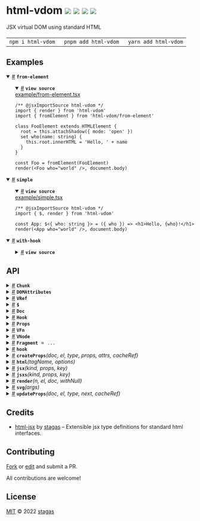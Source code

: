 <h1>
html-vdom <a href="https://npmjs.org/package/html-vdom"><img src="https://img.shields.io/badge/npm-v2.0.2-F00.svg?colorA=000"/></a> <a href="src"><img src="https://img.shields.io/badge/loc-408-FFF.svg?colorA=000"/></a> <a href="https://cdn.jsdelivr.net/npm/html-vdom@2.0.2/dist/html-vdom.min.js"><img src="https://img.shields.io/badge/brotli-1.8K-333.svg?colorA=000"/></a> <a href="LICENSE"><img src="https://img.shields.io/badge/license-MIT-F0B.svg?colorA=000"/></a>
</h1>

<p></p>

JSX virtual DOM using standard HTML

<h4>
<table><tr><td title="Triple click to select and copy paste">
<code>npm i html-vdom </code>
</td><td title="Triple click to select and copy paste">
<code>pnpm add html-vdom </code>
</td><td title="Triple click to select and copy paste">
<code>yarn add html-vdom</code>
</td></tr></table>
</h4>

## Examples

<details id="example$from-element" title="from-element" open><summary><span><a href="#example$from-element">#</a></span>  <code><strong>from-element</strong></code></summary>  <ul>    <details id="source$from-element" title="from-element source code" open><summary><span><a href="#source$from-element">#</a></span>  <code><strong>view source</strong></code></summary>  <a href="example/from-element.tsx">example/from-element.tsx</a>  <p>

```tsx
/** @jsxImportSource html-vdom */
import { render } from 'html-vdom'
import { fromElement } from 'html-vdom/from-element'

class FooElement extends HTMLElement {
  root = this.attachShadow({ mode: 'open' })
  set who(name: string) {
    this.root.innerHTML = 'Hello, ' + name
  }
}

const Foo = fromElement(FooElement)
render(<Foo who="world" />, document.body)
```

</p>
</details></ul></details><details id="example$simple" title="simple" open><summary><span><a href="#example$simple">#</a></span>  <code><strong>simple</strong></code></summary>  <ul>    <details id="source$simple" title="simple source code" open><summary><span><a href="#source$simple">#</a></span>  <code><strong>view source</strong></code></summary>  <a href="example/simple.tsx">example/simple.tsx</a>  <p>

```tsx
/** @jsxImportSource html-vdom */
import { $, render } from 'html-vdom'

const App: $<{ who: string }> = ({ who }) => <h1>Hello, {who}!</h1>
render(<App who="world" />, document.body)
```

</p>
</details></ul></details><details id="example$with-hook" title="with-hook" open><summary><span><a href="#example$with-hook">#</a></span>  <code><strong>with-hook</strong></code></summary>  <ul>    <details id="source$with-hook" title="with-hook source code" ><summary><span><a href="#source$with-hook">#</a></span>  <code><strong>view source</strong></code></summary>  <a href="example/with-hook.tsx">example/with-hook.tsx</a>  <p>

```tsx
/** @jsxImportSource html-vdom */
import { $, Hook, hook, render } from 'html-vdom'

let greeting = 'Hello'
let update: Hook

const App: $<{ who: string }> = ({ who }) => {
  update = hook
  return <h1>{greeting}, {who}!</h1>
}

render(<App who="world" />, document.body)

setTimeout(() => {
  greeting = 'Hiya'
  update()
}, 500)
```

</p>
</details></ul></details>

## API

<p>  <details id="Chunk$52" title="Class" ><summary><span><a href="#Chunk$52">#</a></span>  <code><strong>Chunk</strong></code>    </summary>  <a href="src/jsx-runtime.ts#L113">src/jsx-runtime.ts#L113</a>  <ul>        <p>  <details id="constructor$53" title="Constructor" ><summary><span><a href="#constructor$53">#</a></span>  <code><strong>constructor</strong></code><em>(arrayLength)</em>    </summary>    <ul>    <p>  <details id="new Chunk$54" title="ConstructorSignature" ><summary><span><a href="#new Chunk$54">#</a></span>  <code><strong>new Chunk</strong></code><em>()</em>    </summary>    <ul><p><a href="#Chunk$52">Chunk</a></p>      <p>  <details id="arrayLength$55" title="Parameter" ><summary><span><a href="#arrayLength$55">#</a></span>  <code><strong>arrayLength</strong></code>    </summary>    <ul><p>number</p>        </ul></details></p>  </ul></details></p>    </ul></details><details id="dom$57" title="Property" ><summary><span><a href="#dom$57">#</a></span>  <code><strong>dom</strong></code>  <span><span>&nbsp;=&nbsp;</span>  <code>[]</code></span>  </summary>  <a href="src/jsx-runtime.ts#L115">src/jsx-runtime.ts#L115</a>  <ul><p><span>El</span>  []</p>        </ul></details><details id="firstChild$56" title="Property" ><summary><span><a href="#firstChild$56">#</a></span>  <code><strong>firstChild</strong></code>    </summary>  <a href="src/jsx-runtime.ts#L114">src/jsx-runtime.ts#L114</a>  <ul><p>any</p>        </ul></details><details id="last$58" title="Accessor" ><summary><span><a href="#last$58">#</a></span>  <code><strong>last</strong></code>    </summary>  <a href="src/jsx-runtime.ts#L116">src/jsx-runtime.ts#L116</a>  <ul>        </ul></details><details id="nextSibling$60" title="Accessor" ><summary><span><a href="#nextSibling$60">#</a></span>  <code><strong>nextSibling</strong></code>    </summary>  <a href="src/jsx-runtime.ts#L119">src/jsx-runtime.ts#L119</a>  <ul>        </ul></details><details id="after$65" title="Method" ><summary><span><a href="#after$65">#</a></span>  <code><strong>after</strong></code><em>(x)</em>    </summary>  <a href="src/jsx-runtime.ts#L128">src/jsx-runtime.ts#L128</a>  <ul>    <p>    <details id="x$67" title="Parameter" ><summary><span><a href="#x$67">#</a></span>  <code><strong>x</strong></code>    </summary>    <ul><p><span>Node</span></p>        </ul></details>  <p><strong>after</strong><em>(x)</em>  &nbsp;=&gt;  <ul>void</ul></p></p>    </ul></details><details id="appendChild$62" title="Method" ><summary><span><a href="#appendChild$62">#</a></span>  <code><strong>appendChild</strong></code><em>(x)</em>    </summary>  <a href="src/jsx-runtime.ts#L125">src/jsx-runtime.ts#L125</a>  <ul>    <p>    <details id="x$64" title="Parameter" ><summary><span><a href="#x$64">#</a></span>  <code><strong>x</strong></code>    </summary>    <ul><p>any</p>        </ul></details>  <p><strong>appendChild</strong><em>(x)</em>  &nbsp;=&gt;  <ul>void</ul></p></p>    </ul></details><details id="remove$70" title="Method" ><summary><span><a href="#remove$70">#</a></span>  <code><strong>remove</strong></code><em>()</em>    </summary>  <a href="src/jsx-runtime.ts#L134">src/jsx-runtime.ts#L134</a>  <ul>    <p>      <p><strong>remove</strong><em>()</em>  &nbsp;=&gt;  <ul>void</ul></p></p>    </ul></details><details id="removeChild$72" title="Method" ><summary><span><a href="#removeChild$72">#</a></span>  <code><strong>removeChild</strong></code><em>(x)</em>    </summary>  <a href="src/jsx-runtime.ts#L138">src/jsx-runtime.ts#L138</a>  <ul>    <p>    <details id="x$74" title="Parameter" ><summary><span><a href="#x$74">#</a></span>  <code><strong>x</strong></code>    </summary>    <ul><p>any</p>        </ul></details>  <p><strong>removeChild</strong><em>(x)</em>  &nbsp;=&gt;  <ul>void</ul></p></p>    </ul></details><details id="save$68" title="Method" ><summary><span><a href="#save$68">#</a></span>  <code><strong>save</strong></code><em>()</em>    </summary>  <a href="src/jsx-runtime.ts#L131">src/jsx-runtime.ts#L131</a>  <ul>    <p>      <p><strong>save</strong><em>()</em>  &nbsp;=&gt;  <ul>void</ul></p></p>    </ul></details></p></ul></details><details id="DOMAttributes$104" title="Interface" ><summary><span><a href="#DOMAttributes$104">#</a></span>  <code><strong>DOMAttributes</strong></code>    </summary>  <a href="src/jsx-runtime.ts#L8">src/jsx-runtime.ts#L8</a>  <ul>        <p>  <details id="innerHTML$108" title="Property" ><summary><span><a href="#innerHTML$108">#</a></span>  <code><strong>innerHTML</strong></code>     &ndash; Sets the <code>innerHTML</code> of an element to the <strong>exact</strong> string <strong>without</strong> escaping.</summary>  <a href="src/jsx-runtime.ts#L53">src/jsx-runtime.ts#L53</a>  <ul><p>string</p>        </ul></details></p></ul></details><details id="VRef$23" title="Interface" ><summary><span><a href="#VRef$23">#</a></span>  <code><strong>VRef</strong></code>    </summary>  <a href="src/jsx-runtime.ts#L64">src/jsx-runtime.ts#L64</a>  <ul>        <p>  <details id="current$24" title="Property" ><summary><span><a href="#current$24">#</a></span>  <code><strong>current</strong></code>    </summary>  <a href="src/jsx-runtime.ts#L65">src/jsx-runtime.ts#L65</a>  <ul><p><a href="#T$25">T</a></p>        </ul></details></p></ul></details><details id="$$16" title="TypeAlias" ><summary><span><a href="#$$16">#</a></span>  <code><strong>$</strong></code>    </summary>  <a href="src/jsx-runtime.ts#L62">src/jsx-runtime.ts#L62</a>  <ul><p><details id="__type$17" title="Function" ><summary><span><a href="#__type$17">#</a></span>  <em>(props)</em>    </summary>    <ul>    <p>    <details id="props$19" title="Parameter" ><summary><span><a href="#props$19">#</a></span>  <code><strong>props</strong></code>    </summary>    <ul><p><a href="#T$22">T</a> &amp; {<p>  <details id="children$21" title="Property" ><summary><span><a href="#children$21">#</a></span>  <code><strong>children</strong></code>    </summary>  <a href="src/jsx-runtime.ts#L62">src/jsx-runtime.ts#L62</a>  <ul><p>any</p>        </ul></details></p>}</p>        </ul></details>  <p><strong></strong><em>(props)</em>  &nbsp;=&gt;  <ul><span>JSX.Element</span></ul></p></p>    </ul></details></p>        </ul></details><details id="Doc$26" title="TypeAlias" ><summary><span><a href="#Doc$26">#</a></span>  <code><strong>Doc</strong></code>    </summary>  <a href="src/jsx-runtime.ts#L69">src/jsx-runtime.ts#L69</a>  <ul><p><details id="__type$27" title="Function" ><summary><span><a href="#__type$27">#</a></span>  <em>(tag, opts)</em>    </summary>    <ul>    <p>    <details id="tag$29" title="Parameter" ><summary><span><a href="#tag$29">#</a></span>  <code><strong>tag</strong></code>    </summary>    <ul><p>string</p>        </ul></details><details id="opts$30" title="Parameter" ><summary><span><a href="#opts$30">#</a></span>  <code><strong>opts</strong></code>    </summary>    <ul><p><span>ElementCreationOptions</span></p>        </ul></details>  <p><strong></strong><em>(tag, opts)</em>  &nbsp;=&gt;  <ul><span>Element</span></ul></p></p>    </ul></details></p>        </ul></details><details id="Hook$35" title="TypeAlias" ><summary><span><a href="#Hook$35">#</a></span>  <code><strong>Hook</strong></code>    </summary>  <a href="src/jsx-runtime.ts#L85">src/jsx-runtime.ts#L85</a>  <ul><p><span>Fn</span> &amp; {<p>  <details id="fn$37" title="Property" ><summary><span><a href="#fn$37">#</a></span>  <code><strong>fn</strong></code>    </summary>  <a href="src/jsx-runtime.ts#L85">src/jsx-runtime.ts#L85</a>  <ul><p><span>Fn</span></p>        </ul></details><details id="onremove$38" title="Property" ><summary><span><a href="#onremove$38">#</a></span>  <code><strong>onremove</strong></code>    </summary>  <a href="src/jsx-runtime.ts#L85">src/jsx-runtime.ts#L85</a>  <ul><p><span>Fn</span></p>        </ul></details></p>} &amp; <span>Record</span>&lt;string, any&gt;</p>        </ul></details><details id="Props$39" title="TypeAlias" ><summary><span><a href="#Props$39">#</a></span>  <code><strong>Props</strong></code>    </summary>  <a href="src/jsx-runtime.ts#L86">src/jsx-runtime.ts#L86</a>  <ul><p><span>Record</span>&lt;string, any&gt;</p>        </ul></details><details id="VFn$31" title="TypeAlias" ><summary><span><a href="#VFn$31">#</a></span>  <code><strong>VFn</strong></code>    </summary>  <a href="src/jsx-runtime.ts#L70">src/jsx-runtime.ts#L70</a>  <ul><p><details id="__type$32" title="Function" ><summary><span><a href="#__type$32">#</a></span>  <em>(props)</em>    </summary>    <ul>    <p>    <details id="props$34" title="Parameter" ><summary><span><a href="#props$34">#</a></span>  <code><strong>props</strong></code>    </summary>    <ul><p>any</p>        </ul></details>  <p><strong></strong><em>(props)</em>  &nbsp;=&gt;  <ul><span>VKid</span></ul></p></p>    </ul></details></p>        </ul></details><details id="VNode$75" title="TypeAlias" ><summary><span><a href="#VNode$75">#</a></span>  <code><strong>VNode</strong></code>    </summary>  <a href="src/jsx-runtime.ts#L87">src/jsx-runtime.ts#L87</a>  <ul><p>{<p>  <details id="hook$80" title="Property" ><summary><span><a href="#hook$80">#</a></span>  <code><strong>hook</strong></code>    </summary>  <a href="src/jsx-runtime.ts#L91">src/jsx-runtime.ts#L91</a>  <ul><p><a href="#Hook$35">Hook</a></p>        </ul></details><details id="keep$81" title="Property" ><summary><span><a href="#keep$81">#</a></span>  <code><strong>keep</strong></code>    </summary>  <a href="src/jsx-runtime.ts#L92">src/jsx-runtime.ts#L92</a>  <ul><p>boolean</p>        </ul></details><details id="key$79" title="Property" ><summary><span><a href="#key$79">#</a></span>  <code><strong>key</strong></code>    </summary>  <a href="src/jsx-runtime.ts#L90">src/jsx-runtime.ts#L90</a>  <ul><p>string</p>        </ul></details><details id="kind$77" title="Property" ><summary><span><a href="#kind$77">#</a></span>  <code><strong>kind</strong></code>    </summary>  <a href="src/jsx-runtime.ts#L88">src/jsx-runtime.ts#L88</a>  <ul><p><a href="#T$82">T</a></p>        </ul></details><details id="props$78" title="Property" ><summary><span><a href="#props$78">#</a></span>  <code><strong>props</strong></code>    </summary>  <a href="src/jsx-runtime.ts#L89">src/jsx-runtime.ts#L89</a>  <ul><p><a href="#Props$39">Props</a></p>        </ul></details></p>}</p>        </ul></details><details id="Fragment$40" title="Variable" ><summary><span><a href="#Fragment$40">#</a></span>  <code><strong>Fragment</strong></code>  <span><span>&nbsp;=&nbsp;</span>  <code>...</code></span>  </summary>  <a href="src/jsx-runtime.ts#L96">src/jsx-runtime.ts#L96</a>  <ul><p>typeof   <a href="#Fragment$40">Fragment</a></p>        </ul></details><details id="hook$51" title="Variable" ><summary><span><a href="#hook$51">#</a></span>  <code><strong>hook</strong></code>    </summary>  <a href="src/jsx-runtime.ts#L103">src/jsx-runtime.ts#L103</a>  <ul><p><a href="#Hook$35">Hook</a></p>        </ul></details><details id="createProps$1" title="Function" ><summary><span><a href="#createProps$1">#</a></span>  <code><strong>createProps</strong></code><em>(doc, el, type, props, attrs, cacheRef)</em>    </summary>  <a href="src/props.ts#L131">src/props.ts#L131</a>  <ul>    <p>    <details id="doc$3" title="Parameter" ><summary><span><a href="#doc$3">#</a></span>  <code><strong>doc</strong></code>    </summary>    <ul><p><a href="#Doc$26">Doc</a></p>        </ul></details><details id="el$4" title="Parameter" ><summary><span><a href="#el$4">#</a></span>  <code><strong>el</strong></code>    </summary>    <ul><p><span>Element</span></p>        </ul></details><details id="type$5" title="Parameter" ><summary><span><a href="#type$5">#</a></span>  <code><strong>type</strong></code>    </summary>    <ul><p>string</p>        </ul></details><details id="props$6" title="Parameter" ><summary><span><a href="#props$6">#</a></span>  <code><strong>props</strong></code>  <span><span>&nbsp;=&nbsp;</span>  <code>{}</code></span>  </summary>    <ul><p><a href="#Props$39">Props</a></p>        </ul></details><details id="attrs$7" title="Parameter" ><summary><span><a href="#attrs$7">#</a></span>  <code><strong>attrs</strong></code>  <span><span>&nbsp;=&nbsp;</span>  <code>{}</code></span>  </summary>    <ul><p><span>Record</span>&lt;string, <span>Attr</span>&gt;</p>        </ul></details><details id="cacheRef$8" title="Parameter" ><summary><span><a href="#cacheRef$8">#</a></span>  <code><strong>cacheRef</strong></code>  <span><span>&nbsp;=&nbsp;</span>  <code>el</code></span>  </summary>    <ul><p>object</p>        </ul></details>  <p><strong>createProps</strong><em>(doc, el, type, props, attrs, cacheRef)</em>  &nbsp;=&gt;  <ul>void</ul></p></p>    </ul></details><details id="html$83" title="Function" ><summary><span><a href="#html$83">#</a></span>  <code><strong>html</strong></code><em>(tagName, options)</em>    </summary>  <a href="src/jsx-runtime.ts#L149">src/jsx-runtime.ts#L149</a>  <ul>    <p>    <details id="tagName$86" title="Parameter" ><summary><span><a href="#tagName$86">#</a></span>  <code><strong>tagName</strong></code>    </summary>    <ul><p><a href="#K$85">K</a></p>        </ul></details><details id="options$87" title="Parameter" ><summary><span><a href="#options$87">#</a></span>  <code><strong>options</strong></code>    </summary>    <ul><p><span>ElementCreationOptions</span></p>        </ul></details>  <p><strong>html</strong>&lt;<span>K</span>&gt;<em>(tagName, options)</em>  &nbsp;=&gt;  <ul><span>HTMLElementTagNameMap</span>  [<a href="#K$85">K</a>]</ul></p>  <details id="tagName$90" title="Parameter" ><summary><span><a href="#tagName$90">#</a></span>  <code><strong>tagName</strong></code>    </summary>    <ul><p><a href="#K$89">K</a></p>        </ul></details><details id="options$91" title="Parameter" ><summary><span><a href="#options$91">#</a></span>  <code><strong>options</strong></code>    </summary>    <ul><p><span>ElementCreationOptions</span></p>        </ul></details>  <p><strong>html</strong>&lt;<span>K</span>&gt;<em>(tagName, options)</em>  &nbsp;=&gt;  <ul><span>HTMLElementDeprecatedTagNameMap</span>  [<a href="#K$89">K</a>]</ul></p>  <details id="tagName$93" title="Parameter" ><summary><span><a href="#tagName$93">#</a></span>  <code><strong>tagName</strong></code>    </summary>    <ul><p>string</p>        </ul></details><details id="options$94" title="Parameter" ><summary><span><a href="#options$94">#</a></span>  <code><strong>options</strong></code>    </summary>    <ul><p><span>ElementCreationOptions</span></p>        </ul></details>  <p><strong>html</strong><em>(tagName, options)</em>  &nbsp;=&gt;  <ul><span>HTMLElement</span></ul></p></p>    </ul></details><details id="jsx$41" title="Function" ><summary><span><a href="#jsx$41">#</a></span>  <code><strong>jsx</strong></code><em>(kind, props, key)</em>    </summary>  <a href="src/jsx-runtime.ts#L97">src/jsx-runtime.ts#L97</a>  <ul>    <p>    <details id="kind$43" title="Parameter" ><summary><span><a href="#kind$43">#</a></span>  <code><strong>kind</strong></code>    </summary>    <ul><p>any</p>        </ul></details><details id="props$44" title="Parameter" ><summary><span><a href="#props$44">#</a></span>  <code><strong>props</strong></code>    </summary>    <ul><p>any</p>        </ul></details><details id="key$45" title="Parameter" ><summary><span><a href="#key$45">#</a></span>  <code><strong>key</strong></code>    </summary>    <ul><p>any</p>        </ul></details>  <p><strong>jsx</strong><em>(kind, props, key)</em>  &nbsp;=&gt;  <ul>any</ul></p></p>    </ul></details><details id="jsxs$46" title="Function" ><summary><span><a href="#jsxs$46">#</a></span>  <code><strong>jsxs</strong></code><em>(kind, props, key)</em>    </summary>  <a href="src/jsx-runtime.ts#L101">src/jsx-runtime.ts#L101</a>  <ul>    <p>    <details id="kind$48" title="Parameter" ><summary><span><a href="#kind$48">#</a></span>  <code><strong>kind</strong></code>    </summary>    <ul><p>any</p>        </ul></details><details id="props$49" title="Parameter" ><summary><span><a href="#props$49">#</a></span>  <code><strong>props</strong></code>    </summary>    <ul><p>any</p>        </ul></details><details id="key$50" title="Parameter" ><summary><span><a href="#key$50">#</a></span>  <code><strong>key</strong></code>    </summary>    <ul><p>any</p>        </ul></details>  <p><strong>jsxs</strong><em>(kind, props, key)</em>  &nbsp;=&gt;  <ul>any</ul></p></p>    </ul></details><details id="render$98" title="Function" ><summary><span><a href="#render$98">#</a></span>  <code><strong>render</strong></code><em>(n, el, doc, withNull)</em>    </summary>  <a href="src/jsx-runtime.ts#L162">src/jsx-runtime.ts#L162</a>  <ul>    <p>    <details id="n$100" title="Parameter" ><summary><span><a href="#n$100">#</a></span>  <code><strong>n</strong></code>    </summary>    <ul><p><span>VKid</span></p>        </ul></details><details id="el$101" title="Parameter" ><summary><span><a href="#el$101">#</a></span>  <code><strong>el</strong></code>    </summary>    <ul><p><span>TargetEl</span></p>        </ul></details><details id="doc$102" title="Parameter" ><summary><span><a href="#doc$102">#</a></span>  <code><strong>doc</strong></code>  <span><span>&nbsp;=&nbsp;</span>  <code>html</code></span>  </summary>    <ul><p><a href="#Doc$26">Doc</a></p>        </ul></details><details id="withNull$103" title="Parameter" ><summary><span><a href="#withNull$103">#</a></span>  <code><strong>withNull</strong></code>  <span><span>&nbsp;=&nbsp;</span>  <code>false</code></span>  </summary>    <ul><p>boolean</p>        </ul></details>  <p><strong>render</strong><em>(n, el, doc, withNull)</em>  &nbsp;=&gt;  <ul>void</ul></p></p>    </ul></details><details id="svg$95" title="Function" ><summary><span><a href="#svg$95">#</a></span>  <code><strong>svg</strong></code><em>(args)</em>    </summary>  <a href="src/jsx-runtime.ts#L150">src/jsx-runtime.ts#L150</a>  <ul>    <p>    <details id="args$97" title="Parameter" ><summary><span><a href="#args$97">#</a></span>  <code><strong>args</strong></code>    </summary>    <ul><p>tuple</p>        </ul></details>  <p><strong>svg</strong><em>(args)</em>  &nbsp;=&gt;  <ul><span>Element</span></ul></p></p>    </ul></details><details id="updateProps$9" title="Function" ><summary><span><a href="#updateProps$9">#</a></span>  <code><strong>updateProps</strong></code><em>(doc, el, type, next, cacheRef)</em>    </summary>  <a href="src/props.ts#L143">src/props.ts#L143</a>  <ul>    <p>    <details id="doc$11" title="Parameter" ><summary><span><a href="#doc$11">#</a></span>  <code><strong>doc</strong></code>    </summary>    <ul><p><a href="#Doc$26">Doc</a></p>        </ul></details><details id="el$12" title="Parameter" ><summary><span><a href="#el$12">#</a></span>  <code><strong>el</strong></code>    </summary>    <ul><p><span>Element</span></p>        </ul></details><details id="type$13" title="Parameter" ><summary><span><a href="#type$13">#</a></span>  <code><strong>type</strong></code>    </summary>    <ul><p>string</p>        </ul></details><details id="next$14" title="Parameter" ><summary><span><a href="#next$14">#</a></span>  <code><strong>next</strong></code>  <span><span>&nbsp;=&nbsp;</span>  <code>{}</code></span>  </summary>    <ul><p><a href="#Props$39">Props</a></p>        </ul></details><details id="cacheRef$15" title="Parameter" ><summary><span><a href="#cacheRef$15">#</a></span>  <code><strong>cacheRef</strong></code>  <span><span>&nbsp;=&nbsp;</span>  <code>el</code></span>  </summary>    <ul><p>object</p>        </ul></details>  <p><strong>updateProps</strong><em>(doc, el, type, next, cacheRef)</em>  &nbsp;=&gt;  <ul>void</ul></p></p>    </ul></details></p>

## Credits

- [html-jsx](https://npmjs.org/package/html-jsx) by [stagas](https://github.com/stagas) &ndash; Extensible jsx type definitions for standard html interfaces.

## Contributing

[Fork](https://github.com/stagas/html-vdom/fork) or [edit](https://github.dev/stagas/html-vdom) and submit a PR.

All contributions are welcome!

## License

<a href="LICENSE">MIT</a> &copy; 2022 [stagas](https://github.com/stagas)
